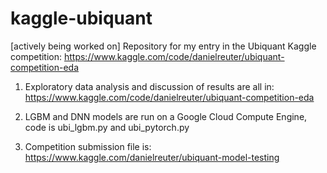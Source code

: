 # kaggle-ubiquant
[actively being worked on] Repository for my entry in the Ubiquant Kaggle competition: https://www.kaggle.com/code/danielreuter/ubiquant-competition-eda


1) Exploratory data analysis and discussion of results are all in:  https://www.kaggle.com/code/danielreuter/ubiquant-competition-eda

2) LGBM and DNN models are run on a Google Cloud Compute Engine, code is ubi_lgbm.py and ubi_pytorch.py

3) Competition submission file is: https://www.kaggle.com/danielreuter/ubiquant-model-testing

